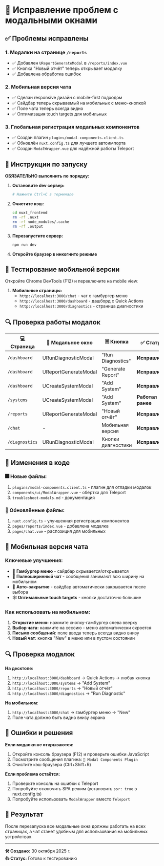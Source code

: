 # 🔧 Исправление проблем с модальными окнами

## ✅ Проблемы исправлены

### 1. Модалки на странице `/reports`
- ✅ Добавлен `UReportGenerateModal` в `/reports/index.vue`
- ✅ Кнопка "Новый отчёт" теперь открывает модалку
- ✅ Добавлена обработка ошибок

### 2. Мобильная версия чата
- ✅ Сделан responsive дизайн с mobile-first подходом
- ✅ Сайдбар теперь скрываемый на мобильных с меню-кнопкой
- ✅ Поле чата теперь всегда видно
- ✅ Оптимизация touch targets для мобильных

### 3. Глобальная регистрация модальных компонентов
- ✅ Создан плагин `plugins/modal-components.client.ts`
- ✅ Обновлён `nuxt.config.ts` для лучшего автоимпорта
- ✅ Создан `ModalWrapper.vue` для надёжной работы Teleport

## 🚀 Инструкции по запуску

**ОБЯЗАТЕЛЬНО выполнить по порядку:**

1. **Остановите dev сервер:**
   ```bash
   # Нажмите Ctrl+C в терминале
   ```

2. **Очистите кэш:**
   ```bash
   cd nuxt_frontend
   rm -rf .nuxt
   rm -rf node_modules/.cache
   rm -rf .output
   ```

3. **Перезапустите сервер:**
   ```bash
   npm run dev
   ```

4. **Откройте браузер в инкогнито режиме**

## 📱 Тестирование мобильной версии

Откройте Chrome DevTools (F12) и переключите на mobile view:
1. **Мобильные страницы:**
   - `http://localhost:3000/chat` - чат с гамбургер меню
   - `http://localhost:3000/dashboard` - дашборд с Quick Actions
   - `http://localhost:3000/diagnostics` - страница диагностики

## 🔍 Проверка работы модалок

| 💻 Страница | 🔰 Модальное окно | 🗏 Кнопка | ✅ Статус |
|------------|-------------|--------|---------|
| `/dashboard` | URunDiagnosticModal | "Run Diagnostics" | **Исправлено** |
| `/dashboard` | UReportGenerateModal | "Generate Report" | **Исправлено** |
| `/dashboard` | UCreateSystemModal | "Add System" | **Исправлено** |
| `/systems` | UCreateSystemModal | "Add System" | **Работал ранее** |
| `/reports` | UReportGenerateModal | "Новый отчёт" | **Исправлено** |
| `/chat` | - | Мобильная версия | **Исправлено** |
| `/diagnostics` | URunDiagnosticModal | Кнопки диагностики | **Исправлено** |

## 🔄 Изменения в коде

### 🎆 Новые файлы:
1. `plugins/modal-components.client.ts` - плагин для отладки модалок
2. `components/ui/ModalWrapper.vue` - обёртка для Teleport
3. `troubleshoot-modals.md` - документация

### 🔧 Обновлённые файлы:
1. `nuxt.config.ts` - улучшенная регистрация компонентов
2. `pages/reports/index.vue` - добавлена модалка
3. `pages/chat.vue` - распозиция для мобильных

## 📱 Мобильная версия чата

### Ключевые улучшения:
- 🍔 **Гамбургер меню** - сайдбар скрывается/открывается
- 💬 **Полноширинный чат** - сообщения занимают всю ширину на мобильном
- 🔄 **Авто-закрытие** - сайдбар автоматически закрывается после выбора
- 🕸️ **Оптимальные touch targets** - кнопки достаточно большие

### Как использовать на мобильном:
1. **Открытие меню:** нажмите кнопку-гамбургер слева вверху
2. **Выбор чата:** нажмите на сессию - меню автоматически скроется
3. **Письмо сообщений:** поле ввода теперь всегда видно внизу
4. **Новый чат:** кнопка "New" в меню или в пустом состоянии

## 🔍 Проверка модалок

**На десктопе:**
1. `http://localhost:3000/dashboard` → Quick Actions → любая кнопка
2. `http://localhost:3000/systems` → "Add System"
3. `http://localhost:3000/reports` → "Новый отчёт"
4. `http://localhost:3000/diagnostics` → "Run Diagnostic"

**На мобильном:**
1. `http://localhost:3000/chat` → гамбургер меню → "New"
2. Поле чата должно быть видно внизу экрана

## 🚫 Ошибки и решения

**Если модалки не открываются:**
1. Откройте консоль браузера (F12) и проверьте ошибки JavaScript
2. Посмотрите сообщения плагина: `🔧 Modal Components Plugin`
3. Очистите кэш браузера (Ctrl+Shift+R)

**Если проблема остаётся:**
1. Проверьте консоль на ошибки с Teleport
2. Попробуйте отключить SPA режим (установить `ssr: true` в nuxt.config.ts)
3. Попробуйте использовать `ModalWrapper` вместо `Teleport`

## 🎉 Результат
После перезапуска все модальные окна должны работать на всех страницах, а чат станет удобным для использования на мобильных устройствах.

---

**🛠️ Создано:** 30 октября 2025 г.  
**👍 Статус:** Готово к тестированию